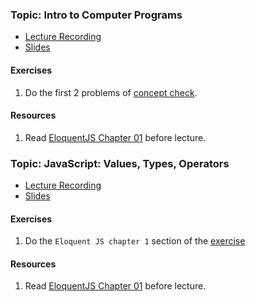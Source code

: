 ### Topic: Intro to Computer Programs

- [Lecture Recording](https://vimeo.com/340362692/900e20232f)
- [Slides](https://docs.google.com/presentation/d/1LWza5DbgXdBjh73YMldaCnyesUnIwEEVJy4kD8xY34s/edit?usp=sharing)

#### Exercises
  1. Do the first 2 problems of [concept check](https://github.com/codepath2019/daytime-lec/blob/master/06-05-2019-lec/lecture-exercises.md).

#### Resources
1. Read [EloquentJS Chapter 01](https://eloquentjavascript.net/01_values.html) before lecture.

### Topic: JavaScript: Values, Types, Operators

- [Lecture Recording](https://vimeo.com/340346729/f447006057)
- [Slides](https://docs.google.com/presentation/d/17m8X-4XFAkRtSp103-QA35CI-g0u6Zk4XDDJWVZ4-8M/edit)

#### Exercises
  1. Do the `Eloquent JS chapter 1` section of the [exercise](https://github.com/codepath2019/daytime-lec/blob/master/06-05-2019-lec/lecture-exercises.md)

#### Resources
1. Read [EloquentJS Chapter 01](https://eloquentjavascript.net/01_values.html) before lecture.





